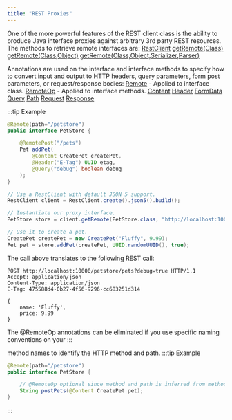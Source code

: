 ```yaml
---
title: "REST Proxies"
---
```


One of the more powerful features of the REST client class is the ability to produce Java interface proxies against arbitrary 3rd party REST resources.
The methods to retrieve remote interfaces are:
<tree>
<node-0><java-class>[RestClient](../apidocs/org/apache/juneau/rest/client/RestClient.html)</java-class></node-0>
<node-1><java-method>[getRemote(Class)](../apidocs/org/apache/juneau/rest/client/RestClient.html#getRemote(Class))</java-method></node-1>
<node-1><java-method>[getRemote(Class,Object)](../apidocs/org/apache/juneau/rest/client/RestClient.html#getRemote(Class,Object))</java-method></node-1>
<node-1><java-method>[getRemote(Class,Object,Serializer,Parser)](../apidocs/org/apache/juneau/rest/client/RestClient.html#getRemote(Class,Object,Serializer,Parser))</java-method></node-1>
</tree>

Annotations are used on the interface and interface methods to specify how to convert input and output to HTTP headers, query parameters, form post parameters, or request/response bodies:
<tree>
<node-0><java-annotation>[Remote](../apidocs/org/apache/juneau/http/remote/Remote.html)</java-annotation> - Applied to interface class.</node-0>
<node-0><java-annotation>[RemoteOp](../apidocs/org/apache/juneau/http/remote/RemoteOp.html)</java-annotation> - Applied to interface methods.</node-0>
<node-0><java-annotation>[Content](../apidocs/org/apache/juneau/http/annotation/Content.html)</java-annotation></node-0>
<node-0><java-annotation>[Header](../apidocs/org/apache/juneau/http/annotation/Header.html)</java-annotation></node-0>
<node-0><java-annotation>[FormData](../apidocs/org/apache/juneau/http/annotation/FormData.html)</java-annotation></node-0>
<node-0><java-annotation>[Query](../apidocs/org/apache/juneau/http/annotation/Query.html)</java-annotation></node-0>
<node-0><java-annotation>[Path](../apidocs/org/apache/juneau/http/annotation/Path.html)</java-annotation></node-0>
<node-0><java-annotation>[Request](../apidocs/org/apache/juneau/http/annotation/Request.html)</java-annotation></node-0>
<node-0><java-annotation>[Response](../apidocs/org/apache/juneau/http/annotation/Response.html)</java-annotation></node-0>
</tree>

:::tip Example


```java
@Remote(path="/petstore")
public interface PetStore {

    @RemotePost("/pets")
    Pet addPet(
        @Content CreatePet createPet,
        @Header("E-Tag") UUID etag,
        @Query("debug") boolean debug
    );
}
```


```java
// Use a RestClient with default JSON 5 support.
RestClient client = RestClient.create().json5().build();

// Instantiate our proxy interface.
PetStore store = client.getRemote(PetStore.class, "http://localhost:10000");

// Use it to create a pet.
CreatePet createPet = new CreatePet("Fluffy", 9.99);
Pet pet = store.addPet(createPet, UUID.randomUUID(), true);
```


The call above translates to the following REST call:

```text
POST http://localhost:10000/petstore/pets?debug=true HTTP/1.1
Accept: application/json
Content-Type: application/json
E-Tag: 475588d4-0b27-4f56-9296-cc683251d314

{
    name: 'Fluffy',
    price: 9.99
}
```


The @RemoteOp annotations can be eliminated if you use specific naming conventions on your
:::

method names to identify the HTTP method and path.
:::tip Example


```java
@Remote(path="/petstore")
public interface PetStore {

    // @RemoteOp optional since method and path is inferred from method name.
    String postPets(@Content CreatePet pet);
}

```

:::
